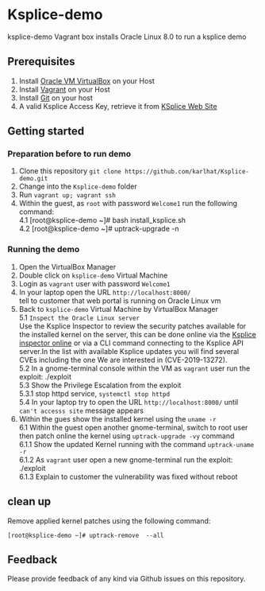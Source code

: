# Ksplice-demo
ksplice-demo Vagrant box installs Oracle Linux 8.0  to run a ksplice demo


## Prerequisites
1. Install [Oracle VM VirtualBox](https://www.virtualbox.org/wiki/Downloads) on your Host
2. Install [Vagrant](https://vagrantup.com/) on your Host
3. Install [Git](https://git-scm.com/downloads) on your host
4. A valid Ksplice Access Key, retrieve it from [KSplice Web Site](http://ksplice.oracle.com/)

## Getting started
### Preparation before to run demo
1. Clone this repository `git clone https://github.com/karlhat/Ksplice-demo.git`
2. Change into the `Ksplice-demo` folder
3. Run `vagrant up; vagrant ssh`
4. Within the guest, as `root` with password `Welcome1`  run the following command:<br/>
  4.1  [root@ksplice-demo ~]# bash install_ksplice.sh <br/>
  4.2  [root@ksplice-demo ~]# uptrack-upgrade -n  
 
### Running the demo
1. Open the VirtualBox Manager
2. Double click on `ksplice-demo` Virtual Machine
3. Login as `vagrant` user with password `Welcome1`
4. In your laptop open the URL `http://localhost:8000/` <br/>
    tell to customer that web portal is running on Oracle Linux vm
5. Back to `ksplice-demo` Virtual Machine by VirtualBox Manager <br/>
  5.1 `Inspect the Oracle Linux server` <br/>
    Use the Ksplice Inspector to review the security patches available for the installed kernel on the server, this can be done online via the [Ksplice inspector online](http://ksplice.oracle.com/inspector)  or via a CLI command connecting to the Ksplice API server.In the list with available Ksplice updates you will find several CVEs including the one We are interested in (CVE-2019-13272).<br/> 
  5.2 In a gnome-terminal console within the VM as `vagrant` user run the exploit: ./exploit <br/>
  5.3 Show the Privilege Escalation from the exploit <br/>
  5.3.1 stop httpd service, `systemctl stop httpd` <br/>
  5.4 In your laptop try to open the URL `http://localhost:8000/` until `can't accesss site` message appears <br/>
  6. Within the gues show the  installed kernel using the `uname -r` <br/>
  6.1 Within the guest open another gnome-terminal, switch to root user then patch online the kernel using
  `uptrack-upgrade -vy` command <br/>
  6.1.1 Show the updated Kernel running with the command `uptrack-uname -r` <br/>
  6.1.2  As `vagrant` user open a new gnome-terminal run the exploit: ./exploit <br/>
  6.1.3 Explain to customer the vulnerability was fixed without reboot <br/>


## clean up
 Remove  applied kernel patches using the following command:
 
 `[root@ksplice-demo ~]# uptrack-remove  --all `


## Feedback
Please provide feedback of any kind via Github issues on this repository.

